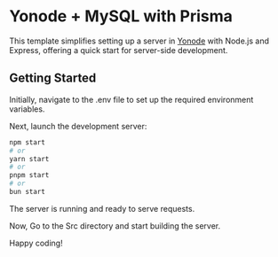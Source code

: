 # Yonode + MySQL with Prisma

This template simplifies setting up a server in [Yonode](https://yonode.org) with Node.js and Express, offering a quick start for server-side development.

## Getting Started

Initially, navigate to the .env file to set up the required environment variables.

Next, launch the development server:

```bash
npm start
# or
yarn start
# or
pnpm start
# or
bun start
```

The server is running and ready to serve requests.

Now, Go to the Src directory and start building the server.

Happy coding!
